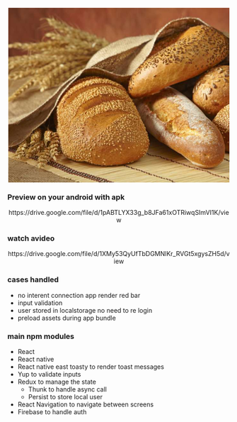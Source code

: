 <p align="center">
	<img src="./assets/splash.png" align="center" width="500">
</p>

### Preview on your android with apk
<center>
	https://drive.google.com/file/d/1pABTLYX33g_b8JFa61xOTRiwqSImVI1K/view
</center>

### watch avideo
<center>
https://drive.google.com/file/d/1XMy53QyUfTbDGMNlKr_RVGt5xgysZH5d/view
</center>

### cases handled
- no interent connection app render red bar
- input validation
- user stored in localstorage no need to re login
- preload assets during app bundle


### main npm modules
- React 
- React native
- React native east toasty    to render toast messages
- Yup                          to validate inputs
- Redux                        to manage the state
  - Thunk                       to handle async call
  - Persist                     to store local user
- React Navigation               to navigate between screens
- Firebase                        to handle auth
